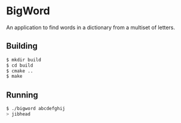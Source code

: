 # BigWord

An application to find words in a dictionary from a multiset of letters.

## Building

```bash
$ mkdir build
$ cd build
$ cmake ..
$ make
```

## Running

```bash
$ ./bigword abcdefghij
> jibhead
```
